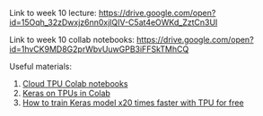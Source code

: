 Link to week 10 lecture: https://drive.google.com/open?id=15Oqh_32zDwxjz6nn0xjlQIV-C5at4eOWKd_ZztCn3UI

Link to week 10 collab notebooks: https://drive.google.com/open?id=1hvCK9MD8G2prWbvUuwGPB3iFFSkTMhCQ

Useful materials:

1.  [Cloud TPU Colab notebooks ](https://cloud.google.com/tpu/docs/colabs)
2.  [Keras on TPUs in Colab](https://medium.com/tensorflow/tf-keras-on-tpus-on-colab-674367932aa0)
3.  [How to train Keras model x20 times faster with TPU for free](https://www.dlology.com/blog/how-to-train-keras-model-x20-times-faster-with-tpu-for-free/)
